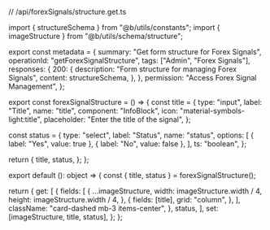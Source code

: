 // /api/forexSignals/structure.get.ts

import { structureSchema } from "@b/utils/constants";
import { imageStructure } from "@b/utils/schema/structure";

export const metadata = {
  summary: "Get form structure for Forex Signals",
  operationId: "getForexSignalStructure",
  tags: ["Admin", "Forex Signals"],
  responses: {
    200: {
      description: "Form structure for managing Forex Signals",
      content: structureSchema,
    },
  },
  permission: "Access Forex Signal Management",
};

export const forexSignalStructure = () => {
  const title = {
    type: "input",
    label: "Title",
    name: "title",
    component: "InfoBlock",
    icon: "material-symbols-light:title",
    placeholder: "Enter the title of the signal",
  };

  const status = {
    type: "select",
    label: "Status",
    name: "status",
    options: [
      { label: "Yes", value: true },
      { label: "No", value: false },
    ],
    ts: "boolean",
  };

  return {
    title,
    status,
  };
};

export default (): object => {
  const { title, status } = forexSignalStructure();

  return {
    get: [
      {
        fields: [
          {
            ...imageStructure,
            width: imageStructure.width / 4,
            height: imageStructure.width / 4,
          },
          {
            fields: [title],
            grid: "column",
          },
        ],
        className: "card-dashed mb-3 items-center",
      },
      status,
    ],
    set: [imageStructure, title, status],
  };
};

